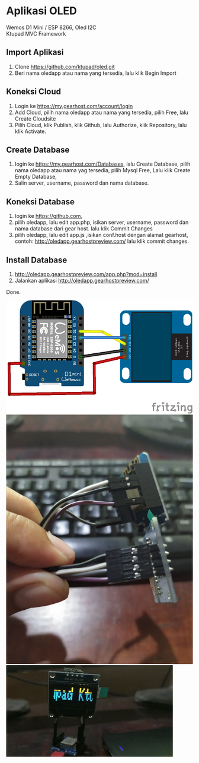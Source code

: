 
# Aplikasi OLED
Wemos D1 Mini / ESP 8266, Oled I2C  
Ktupad MVC Framework


## Import Aplikasi
1. Clone https://github.com/ktupad/oled.git
2. Beri nama oledapp atau nama yang tersedia, lalu klik Begin Import

## Koneksi Cloud
1. Login ke https://my.gearhost.com/account/login
2. Add Cloud, pilih nama oledapp atau nama yang tersedia, pilih Free, lalu Create Cloudsite
3. Pilih Cloud, klik Publish, klik Github, lalu Authorize, klik Repository, lalu klik Activate.

## Create Database
1. login ke https://my.gearhost.com/Databases, lalu Create Database,
pilih nama oledapp atau nama yag tersedia,
pilih Mysql Free, Lalu klik Create Empty Database,
2. Salin server, username, password dan nama database.

## Koneksi Database
1. login ke https://github.com,
2. pilih oledapp, lalu edit app.php, isikan server, username, password dan nama database dari gear host.
lalu klik Commit Changes
3. pilih oledapp, lalu edit app.js ,isikan conf.host dengan alamat gearhost,
contoh: http://oledapp.gearhostpreview.com/
lalu klik commit changes.

## Install Database
1. http://oledapp.gearhostpreview.com/app.php?mod=install
2. Jalankan aplikasi http://oledapp.gearhostpreview.com/

Done.  


![Ktupad oled App](oled-1.png)  
![Ktupad oled App](oled-1.jpeg)  
![Ktupad oled App](oled.gif)

